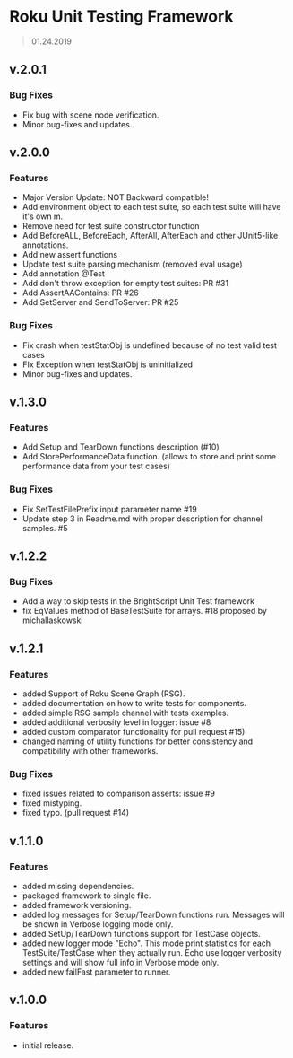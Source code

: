 # **Roku Unit Testing Framework**
> 01.24.2019

## v.2.0.1

### Bug Fixes

 * Fix bug with scene node verification.
 * Minor bug-fixes and updates.

## v.2.0.0

### Features
 * Major Version Update: NOT Backward compatible!
 * Add environment object to each test suite, so each test suite will have it's own m. 
 * Remove need for test suite constructor function
 * Add BeforeALL, BeforeEach, AfterAll, AfterEach and other JUnit5-like annotations.
 * Add new assert functions
 * Update test suite parsing mechanism (removed eval usage)
 * Add annotation @Test
 * Add don't throw exception for empty test suites: PR #31
 * Add AssertAAContains: PR #26
 * Add SetServer and SendToServer: PR #25

### Bug Fixes

 * Fix crash when testStatObj is undefined because of no test valid test cases
 * FIx Exception when testStatObj is uninitialized
 * Minor bug-fixes and updates.

## v.1.3.0

### Features
 * Add Setup and TearDown functions description (#10)
 * Add StorePerformanceData function. (allows to store and print some performance data from your test cases)

### Bug Fixes
 * Fix SetTestFilePrefix input parameter name #19
 * Update step 3 in Readme.md with proper description for channel samples. #5

## v.1.2.2

### Bug Fixes

 * Add a way to skip tests in the BrightScript Unit Test framework
 * fix EqValues method of BaseTestSuite for arrays. #18 proposed by michallaskowski

## v.1.2.1

### Features
 * added Support of Roku Scene Graph (RSG).
 * added documentation on how to write tests for components.
 * added simple RSG sample channel with tests examples.
 * added additional verbosity level in logger: issue #8
 * added custom comparator functionality for pull request #15)
 * changed naming of utility functions for better consistency and compatibility with other frameworks.

### Bug Fixes
 * fixed issues related to comparison asserts: issue #9
 * fixed mistyping.
 * fixed typo. (pull request #14)

## v.1.1.0

### Features
 * added missing dependencies.
 * packaged framework to single file.
 * added framework versioning.
 * added log messages for Setup/TearDown functions run. Messages will be shown in Verbose logging mode only.
 * added SetUp/TearDown functions support for TestCase objects.
 * added new logger mode "Echo". This mode print statistics for each TestSuite/TestCase when they actually run. Echo use logger verbosity settings and will show full info in Verbose mode only.
 * added new failFast parameter to runner.

## v.1.0.0

### Features
 * initial release.
